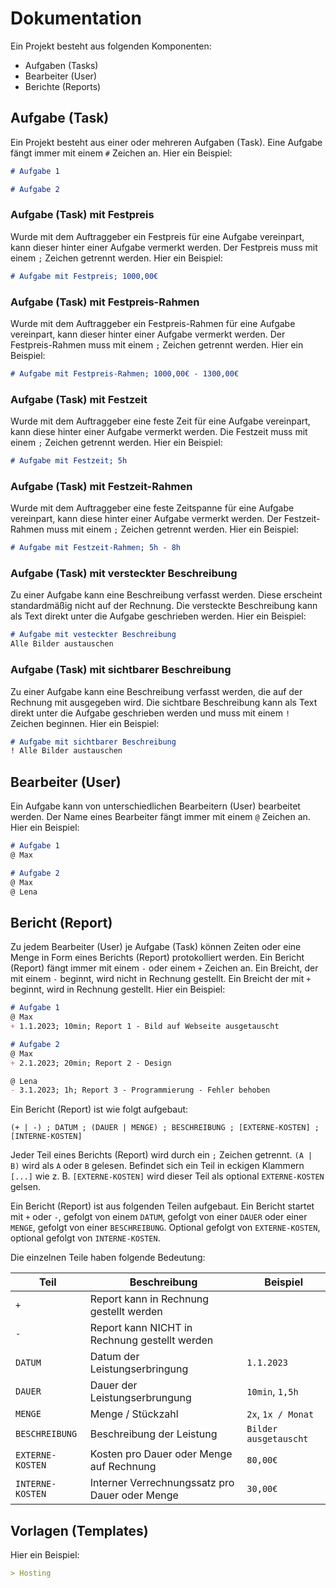# Dokumentation

Ein Projekt besteht aus folgenden Komponenten:

- Aufgaben (Tasks)
- Bearbeiter (User)
- Berichte (Reports)


## Aufgabe (Task)

Ein Projekt besteht aus einer oder mehreren Aufgaben (Task). Eine Aufgabe fängt immer mit einem `#` Zeichen an. Hier ein Beispiel:

```markdown
# Aufgabe 1

# Aufgabe 2
```

### Aufgabe (Task) mit Festpreis

Wurde mit dem Auftraggeber ein Festpreis für eine Aufgabe vereinpart, kann dieser hinter einer Aufgabe vermerkt werden. Der Festpreis muss mit einem `;` Zeichen getrennt werden. Hier ein Beispiel:

```markdown
# Aufgabe mit Festpreis; 1000,00€
```

### Aufgabe (Task) mit Festpreis-Rahmen

Wurde mit dem Auftraggeber ein Festpreis-Rahmen für eine Aufgabe vereinpart, kann dieser hinter einer Aufgabe vermerkt werden. Der Festpreis-Rahmen muss mit einem `;` Zeichen getrennt werden. Hier ein Beispiel:

```markdown
# Aufgabe mit Festpreis-Rahmen; 1000,00€ - 1300,00€
```

### Aufgabe (Task) mit Festzeit

Wurde mit dem Auftraggeber eine feste Zeit für eine Aufgabe vereinpart, kann diese hinter einer Aufgabe vermerkt werden. Die Festzeit muss mit einem `;` Zeichen getrennt werden. Hier ein Beispiel:

```markdown
# Aufgabe mit Festzeit; 5h
```

### Aufgabe (Task) mit Festzeit-Rahmen

Wurde mit dem Auftraggeber eine feste Zeitspanne für eine Aufgabe vereinpart, kann diese hinter einer Aufgabe vermerkt werden. Der Festzeit-Rahmen muss mit einem `;` Zeichen getrennt werden. Hier ein Beispiel:

```markdown
# Aufgabe mit Festzeit-Rahmen; 5h - 8h
```

### Aufgabe (Task) mit versteckter Beschreibung

Zu einer Aufgabe kann eine Beschreibung verfasst werden. Diese erscheint standardmäßig nicht auf der Rechnung. Die versteckte Beschreibung kann als Text direkt unter die Aufgabe geschrieben werden. Hier ein Beispiel:

```markdown
# Aufgabe mit vesteckter Beschreibung
Alle Bilder austauschen
```

### Aufgabe (Task) mit sichtbarer Beschreibung

Zu einer Aufgabe kann eine Beschreibung verfasst werden, die auf der Rechnung mit ausgegeben wird. Die sichtbare Beschreibung kann als Text direkt unter die Aufgabe geschrieben werden und muss mit einem `!` Zeichen beginnen. Hier ein Beispiel:

```markdown
# Aufgabe mit sichtbarer Beschreibung
! Alle Bilder austauschen
```

## Bearbeiter (User)

Ein Aufgabe kann von unterschiedlichen Bearbeitern (User) bearbeitet werden. Der Name eines Bearbeiter fängt immer mit einem `@` Zeichen an. Hier ein Beispiel:

```markdown
# Aufgabe 1
@ Max

# Aufgabe 2
@ Max
@ Lena
```


## Bericht (Report)

Zu jedem Bearbeiter (User) je Aufgabe (Task) können Zeiten oder eine Menge in Form eines Berichts (Report) protokolliert werden. Ein Bericht (Report) fängt immer mit einem `-` oder einem `+` Zeichen an. Ein Breicht, der mit einem `-` beginnt, wird nicht in Rechnung gestellt. Ein Breicht der mit `+` beginnt, wird in Rechnung gestellt. Hier ein Beispiel:

```markdown
# Aufgabe 1
@ Max
+ 1.1.2023; 10min; Report 1 - Bild auf Webseite ausgetauscht

# Aufgabe 2
@ Max
+ 2.1.2023; 20min; Report 2 - Design

@ Lena
- 3.1.2023; 1h; Report 3 - Programmierung - Fehler behoben
```

Ein Bericht (Report) ist wie folgt aufgebaut:

```
(+ | -) ; DATUM ; (DAUER | MENGE) ; BESCHREIBUNG ; [EXTERNE-KOSTEN] ; [INTERNE-KOSTEN]
````

Jeder Teil eines Berichts (Report) wird durch ein `;` Zeichen getrennt. `(A | B)` wird als `A` oder `B` gelesen. Befindet sich ein Teil in eckigen Klammern `[...]` wie z. B. `[EXTERNE-KOSTEN]` wird dieser Teil als optional `EXTERNE-KOSTEN` gelsen.

Ein Bericht (Report) ist aus folgenden Teilen aufgebaut. Ein Bericht startet mit `+` oder `-`, gefolgt von einem `DATUM`, gefolgt von einer `DAUER` oder einer `MENGE`, gefolgt von einer `BESCHREIBUNG`. Optional gefolgt von `EXTERNE-KOSTEN`, optional gefolgt von `INTERNE-KOSTEN`.

Die einzelnen Teile haben folgende Bedeutung:

| Teil             | Beschreibung                                    | Beispiel              |
|------------------|-------------------------------------------------|-----------------------|
| `+`              | Report kann in Rechnung gestellt werden         |                       |
| `-`              | Report kann NICHT in Rechnung gestellt werden   |                       |
| `DATUM`          | Datum der Leistungserbringung                   | `1.1.2023`            |
| `DAUER`          | Dauer der Leistungserbrungung                   | `10min`, `1,5h`       |
| `MENGE`          | Menge / Stückzahl                               | `2x`, `1x / Monat`    |
| `BESCHREIBUNG`   | Beschreibung der Leistung                       | `Bilder ausgetauscht` |
| `EXTERNE-KOSTEN` | Kosten pro Dauer oder Menge auf Rechnung        | `80,00€`              |
| `INTERNE-KOSTEN` | Interner Verrechnungssatz pro Dauer oder Menge  | `30,00€`              |


## Vorlagen (Templates)

Hier ein Beispiel:

```markdown
> Hosting
```